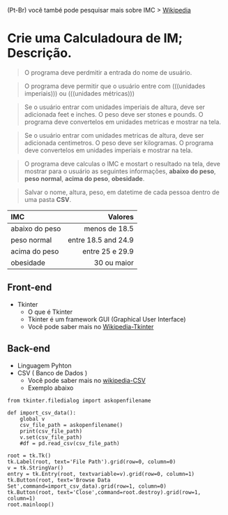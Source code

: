 (Pt-Br)
você també pode pesquisar mais sobre IMC > [Wikipedia](https://pt.wikipedia.org/wiki/Índice_de_massa_corporal)

# Crie uma Calculadoura de IM; Descrição.

> O programa deve perdmitir a entrada do nome de usuário.

> O programa deve permitir que o usuário entre com (((unidades imperiais))) ou (((unidades métricas)))

> Se o usuário entrar com unidades imperiais de altura, deve ser adicionada feet e inches. O peso deve ser stones e pounds. O programa deve convertelos em unidades metricas e mostrar na tela.

> Se o usuário entrar com unidades metricas de altura, deve ser adicionada centimetros. O peso deve ser kilogramas. O programa deve convertelos em unidades imperiais e mostrar na tela.

> O programa deve calculas o IMC e mostart o resultado na tela, deve mostrar para o usuário as seguintes informações, __abaixo do peso__, __peso normal__, __acima do peso__, __obesidade__.

> Salvar o nome, altura, peso, em datetime de cada pessoa dentro de uma pasta __CSV__.

 IMC | Valores
:---|---:
abaixo do peso | menos de 18.5
peso normal | entre 18.5 and 24.9
acima do peso | entre 25 e 29.9
obesidade | 30 ou maior

## Front-end
 * Tkinter
   * O que é Tkinter
   * Tkinter é um framework GUI (Graphical User Interface)
   * Você pode saber mais no [Wikipedia-Tkinter](https://pt.wikipedia.org/wiki/Tkinter)

## Back-end
* Linguagem Pyhton
* CSV ( Banco de Dados )
  * Você pode saber mais no [wikipedia-CSV](https://pt.wikipedia.org/wiki/Comma-separated_values)
  * Exemplo abaixo
```
from tkinter.filedialog import askopenfilename

def import_csv_data():
    global v
    csv_file_path = askopenfilename()
    print(csv_file_path)
    v.set(csv_file_path)
    #df = pd.read_csv(csv_file_path)

root = tk.Tk()
tk.Label(root, text='File Path').grid(row=0, column=0)
v = tk.StringVar()
entry = tk.Entry(root, textvariable=v).grid(row=0, column=1)
tk.Button(root, text='Browse Data Set',command=import_csv_data).grid(row=1, column=0)
tk.Button(root, text='Close',command=root.destroy).grid(row=1, column=1)
root.mainloop()
```
